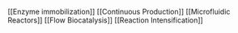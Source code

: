 [[Enzyme immobilization]]
[[Continuous Production]]
[[Microfluidic Reactors]]
[[Flow Biocatalysis]]
[[Reaction Intensification]]
